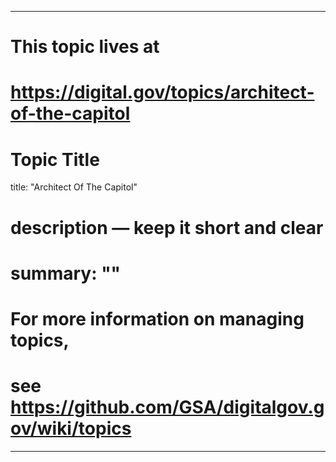 
---
# This topic lives at
# https://digital.gov/topics/architect-of-the-capitol

# Topic Title
title: "Architect Of The Capitol"

# description — keep it short and clear
# summary: ""


# For more information on managing topics,
# see https://github.com/GSA/digitalgov.gov/wiki/topics
---